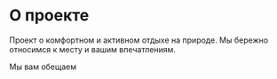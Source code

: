 # О проекте

Проект о комфортном и активном отдыхе на природе. Мы бережно относимся к месту и вашим впечатлениям.

Мы вам обещаем